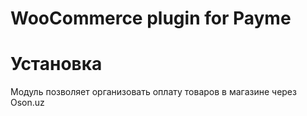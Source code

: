 # WooCommerce plugin for Payme

# Установка

Модуль позволяет организовать оплату товаров в магазине через Oson.uz


